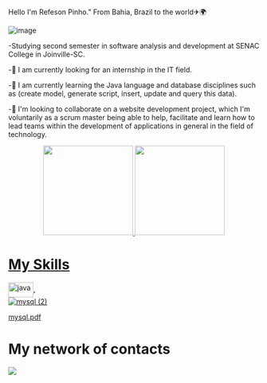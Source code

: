  Hello I'm Refeson Pinho."
From Bahia, Brazil to the world✈🌍 

![image](https://user-images.githubusercontent.com/89049212/138755263-6371bca9-33e4-4301-822c-d362e503f686.png)

-Studying second semester in software analysis and development at SENAC College in Joinville-SC.

-🔭 I am currently looking for an internship in the IT field.

-🌱 I am currently learning the Java language and database disciplines such as (create model, generate script, insert, update and query this data).

-👯 I'm looking to collaborate on a website development project, which I'm voluntarily as a scrum master being able to help, facilitate and learn how to lead teams within the development of applications in general in the field of technology.

<div align="center">
  <a href="https://github.com/RefesonPinho ">
  <img height="180em" src="https://github-readme-stats.vercel.app/api?username=RefesonPinho&show_icons=true&theme=onedark&include_all_commits=true&count_private=true"/>
  <img height="180em" src="https://github-readme-stats.vercel.app/api/top-langs/?username=RefesonPinho&layout=compact&langs_count=7&theme=onedark"/>
</div>

 # My Skills
<img align="center" alt="java" height="30" width="50" src="https://cdn.jsdelivr.net/gh/devicons/devicon/icons/java/java-original.svg"
   style="max-width:100%;">,          
  ![mysql (2)](https://user-images.githubusercontent.com/89049212/140742094-41ec6ab2-c66f-4aa2-950f-7c434c758139.png)
 
 [mysql.pdf](https://github.com/RefesonPinho/RefesonPinho/files/7496940/mysql.pdf)


 

 

 # My network of contacts
 
 <div> 
 
 
<a href="https://www.linkedin.com/in/refeson-pinho-tecnologia/" target="_blank"><img src="https://img.shields.io/badge/-LinkedIn-%230077B5?style=for-the-badge&logo=linkedin&logoColor=white" target="_blank"></a> 
 

 <div> 




